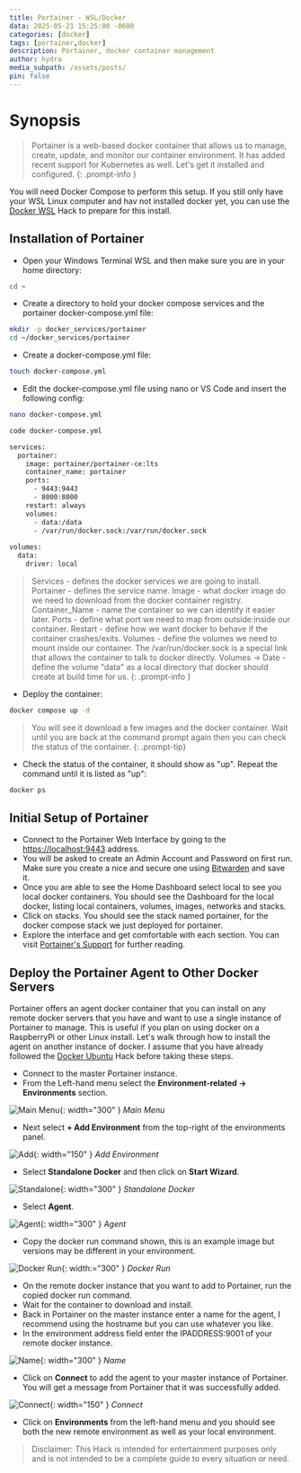 ```yaml
---
title: Portainer - WSL/Docker
data: 2025-05-21 15:25:00 -0600
categories: [docker]
tags: [portainer,docker]
description: Portainer, docker container management
author: hydra
media_subpath: /assets/posts/
pin: false
---
```

# Synopsis
>Portainer is a web-based docker container that allows us to manage, create, update, and monitor our container environment. It has added recent support for Kubernetes as well. Let's get it installed and configured.
{: .prompt-info }

You will need Docker Compose to perform this setup. If you still only have your WSL Linux computer and hav not installed docker yet, you can use the [Docker WSL](https://hydrahacksdocs.github.io/posts/Docker_WSL/) Hack to prepare for this install.

## Installation of Portainer
- Open your Windows Terminal WSL and then make sure you are in your home directory:

```bash
cd ~
```

- Create a directory to hold your docker compose services and the portainer docker-compose.yml file:

```bash
mkdir -p docker_services/portainer
cd ~/docker_services/portainer
```

- Create a docker-compose.yml file:

```bash
touch docker-compose.yml
```

- Edit the docker-compose.yml file using nano or VS Code and insert the following config:

```bash
nano docker-compose.yml
```

```bash
code docker-compose.yml
```

```bash
services:
  portainer:
    image: portainer/portainer-ce:lts
    container_name: portainer
    ports:
      - 9443:9443
      - 8000:8000
    restart: always
    volumes:
      - data:/data
      - /var/run/docker.sock:/var/run/docker.sock
    
volumes:
  data:
    driver: local
```

>Services - defines the docker services we are going to install. Portainer - defines the service name. Image - what docker image do we need to download from the docker container registry. Container_Name - name the container so we can identify it easier later. Ports - define what port we need to map from outside:inside our container. Restart - define how we want docker to behave if the container crashes/exits. Volumes - define the volumes we need to mount inside our container. The /var/run/docker.sock is a special link that allows the container to talk to docker directly. Volumes -> Date - define the volume "data" as a local directory that docker should create at build time for us.
{: .prompt-info }

- Deploy the container:

```bash
docker compose up -d
```

>You will see it download a few images and the docker container. Wait until you are back at the command prompt again then you can check the status of the container.
{: .prompt-tip}

- Check the status of the container, it should show as "up". Repeat the command until it is listed as "up":

```bash
docker ps
```

## Initial Setup of Portainer
- Connect to the Portainer Web Interface by going to the [https://localhost:9443](https://localhost:9443) address.
- You will be asked to create an Admin Account and Password on first run. Make sure you create a nice and secure one using [Bitwarden](https://hydrahacksdocs.github.io/posts/Bitwarden/) and save it.
- Once you are able to see the Home Dashboard select local to see you local docker containers. You should see the Dashboard for the local docker, listing local containers, volumes, images, networks and stacks.
- Click on stacks. You should see the stack named portainer, for the docker compose stack we just deployed for portainer.
- Explore the interface and get comfortable with each section. You can visit [Portainer's Support](https://docs.portainer.io/user/home) for further reading.

## Deploy the Portainer Agent to Other Docker Servers
Portainer offers an agent docker container that you can install on any remote docker servers that you have and want to use a single instance of Portainer to manage. This is useful if you plan on using docker on a RaspberryPi or other Linux install. Let's walk through how to install the agent on another instance of docker. I assume that you have already followed the [Docker Ubuntu](https://hydrahacksdocs.github.io/posts/Docker_Ubuntu/) Hack before taking these steps.
- Connect to the master Portainer instance.
- From the Left-hand menu select the **Environment-related -> Environments** section.

![Main Menu](/2025-05-22/main.png){: width="300" }
_Main Menu_

- Next select **+ Add Environment** from the top-right of the environments panel.

![Add](/2025-05-22/add.png){: width="150" }
_Add Environment_

- Select **Standalone Docker** and then click on **Start Wizard**.

![Standalone](/2025-05-22/standalone.png){: width="300" }
_Standalone Docker_

- Select **Agent**.

![Agent](/2025-05-22/agent.png){: width="300" }
_Agent_

- Copy the docker run command shown, this is an example image but versions may be different in your environment.

![Docker Run](/2025-05-22/docker-run.png){: width:="300" }
_Docker Run_

- On the remote docker instance that you want to add to Portainer, run the copied docker run command.
- Wait for the container to download and install.
- Back in Portainer on the master instance enter a name for the agent, I recommend using the hostname but you can use whatever you like.
- In the environment address field enter the IPADDRESS:9001 of your remote docker instance.

![Name](/2025-05-22/name.png){: width="300" }
_Name_

- Click on **Connect** to add the agent to your master instance of Portainer. You will get a message from Portainer that it was successfully added.

![Connect](/2025-05-22/connect.png){: width="150" }
_Connect_

- Click on **Environments** from the left-hand menu and you should see both the new remote environment as well as your local environment.

>Disclaimer: This Hack is intended for entertainment purposes only and is not intended to be a complete guide to every situation or need.